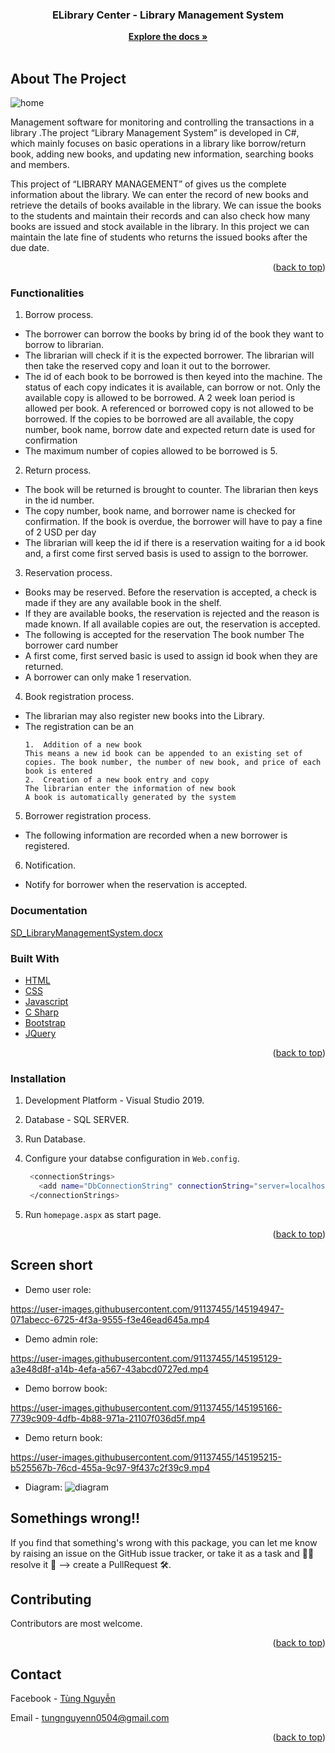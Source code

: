 <div id="top"></div>

<h3 align="center">ELibrary Center - Library Management System</h3>

  <p align="center">
    <a href="https://github.com/Tungnguyen0504/E-Library-Management-System"><strong>Explore the docs »</strong></a>
    <br />
    <br />
  </p>
</div>



<!-- ABOUT THE PROJECT -->
## About The Project <br>

![home](https://user-images.githubusercontent.com/91137455/145161627-77a95ab5-c0f1-4d83-9941-56d4e6cf9c96.jpg)


Management software for monitoring and controlling the transactions in a library .The project “Library Management System” is developed in C#, which mainly focuses on basic operations in a library like borrow/return book, adding new books, and updating new information, searching books and members.

This project of “LIBRARY MANAGEMENT” of gives us the complete information about the library. We can enter the record of new books and retrieve the details of books available in the library. We can issue the books to the students and maintain their records and can also check how many books are issued and stock available in the library. In this project we can maintain the late fine of students who returns the issued books after the due date.

<p align="right">(<a href="#top">back to top</a>)</p>

### Functionalities

1. Borrow process.
* The borrower can borrow the books by bring id of the book they want to borrow to librarian. 
* The librarian will check if it is the expected borrower. The librarian will then take the reserved copy and loan it out to the borrower.
* The id of each book to be borrowed is then keyed into the machine. The status of each copy indicates it is available, can borrow or not. Only the available copy is allowed to be borrowed. A 2 week loan period is allowed per book. A referenced or borrowed copy is not allowed to be borrowed. If the copies to be borrowed are all available, the copy number, book name, borrow date and expected return date is used for confirmation
* The maximum number of copies allowed to be borrowed is 5.
2. Return process.
* The book will be returned is brought to counter. The librarian then keys in the id number.
* The copy number, book name, and borrower name is checked for confirmation. If the book is overdue, the borrower will have to pay a fine of 2 USD per day
* The librarian will keep the id if there is a reservation waiting for a id book and, a first come first served basis is used to assign to the borrower.
3. Reservation process.
* Books may be reserved. Before the reservation is accepted, a check is made if they are any available book in the shelf.
* If they are available books, the reservation is rejected and the reason is made known. If all available copies are out, the reservation is accepted.
* The following is accepted for the reservation
  The book number
  The borrower card number
* A first come, first served basic is used to assign id book when they are returned.
* A borrower can only make 1 reservation.
4. Book registration process.
* The librarian may also register new books into the Library.
* The registration can be an
    ```
    1.	Addition of a new book
    This means a new id book can be appended to an existing set of copies. The book number, the number of new book, and price of each book is entered
    2.	Creation of a new book entry and copy
    The librarian enter the information of new book
    A book is automatically generated by the system
    ```
5. Borrower registration process.
* The following information are recorded when a new borrower is registered.
6. Notification.
* Notify for borrower when the reservation is accepted.
### Documentation
[SD_LibraryManagementSystem.docx](https://github.com/Tungnguyen0504/E-Library-Management-System/files/7673790/SD_LibraryManagementSystem.docx)


### Built With

* [HTML](https://www.w3schools.com/html/)
* [CSS](https://www.w3schools.com/css/)
* [Javascript](https://www.w3schools.com/js/)
* [C Sharp](https://docs.microsoft.com/vi-vn/dotnet/csharp/)
* [Bootstrap](https://getbootstrap.com)
* [JQuery](https://jquery.com)

<p align="right">(<a href="#top">back to top</a>)</p>


### Installation

1. Development Platform - Visual Studio 2019.
2. Database - SQL SERVER.
3. Run Database.
4. Configure your databse configuration in `Web.config`.

   ```sh
    <connectionStrings>
      <add name="DbConnectionString" connectionString="server=localhost;database=YOUR NAME DATABASE;Integrated security=true"/>
    </connectionStrings>
   ```
6. Run `homepage.aspx` as start page.

<p align="right">(<a href="#top">back to top</a>)</p>



<!-- GETTING STARTED -->
## Screen short

* Demo user role:
 

https://user-images.githubusercontent.com/91137455/145194947-071abecc-6725-4f3a-9555-f3e46ead645a.mp4

* Demo admin role:


https://user-images.githubusercontent.com/91137455/145195129-a3e48d8f-a14b-4efa-a567-43abcd0727ed.mp4

* Demo borrow book:


https://user-images.githubusercontent.com/91137455/145195166-7739c909-4dfb-4b88-971a-21107f036d5f.mp4

* Demo return book:


https://user-images.githubusercontent.com/91137455/145195215-b525567b-76cd-455a-9c97-9f437c2f39c9.mp4

* Diagram:
![diagram](https://user-images.githubusercontent.com/91137455/145210616-44d1f01e-44dd-43af-818e-3daac8062471.png)


## Somethings wrong!!

If you find that something's wrong with this package, you can let me know by raising an issue on the GitHub issue tracker, 
or take it as a task and 🧑‍💻 resolve it 💪 --> create a PullRequest 🛠.

<!-- CONTRIBUTING -->
## Contributing

Contributors are most welcome.

<p align="right">(<a href="#top">back to top</a>)</p>


<!-- CONTACT -->
## Contact

Facebook - <a href="https://www.facebook.com/chang.namay/">Tùng Nguyễn</a>

Email - <a href="tungnguyenn0504@gmail.com">tungnguyenn0504@gmail.com</a>

<p align="right">(<a href="#top">back to top</a>)</p>


<!-- MARKDOWN LINKS & IMAGES -->
<!-- https://www.markdownguide.org/basic-syntax/#reference-style-links -->
[contributors-shield]: https://img.shields.io/github/contributors/github_username/repo_name.svg?style=for-the-badge
[contributors-url]: https://github.com/github_username/repo_name/graphs/contributors
[forks-shield]: https://img.shields.io/github/forks/github_username/repo_name.svg?style=for-the-badge
[forks-url]: https://github.com/github_username/repo_name/network/members
[stars-shield]: https://img.shields.io/github/stars/github_username/repo_name.svg?style=for-the-badge
[stars-url]: https://github.com/github_username/repo_name/stargazers
[issues-shield]: https://img.shields.io/github/issues/github_username/repo_name.svg?style=for-the-badge
[issues-url]: https://github.com/github_username/repo_name/issues
[license-shield]: https://img.shields.io/github/license/github_username/repo_name.svg?style=for-the-badge
[license-url]: https://github.com/github_username/repo_name/blob/master/LICENSE.txt
[linkedin-shield]: https://img.shields.io/badge/-LinkedIn-black.svg?style=for-the-badge&logo=linkedin&colorB=555
[linkedin-url]: https://linkedin.com/in/linkedin_username


